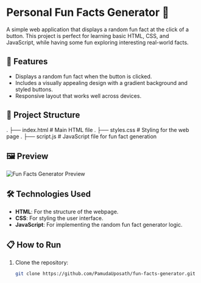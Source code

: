 # Personal Fun Facts Generator 🎉

A simple web application that displays a random fun fact at the click of a button. This project is perfect for learning basic HTML, CSS, and JavaScript, while having some fun exploring interesting real-world facts.

## 🚀 Features
- Displays a random fun fact when the button is clicked.
- Includes a visually appealing design with a gradient background and styled buttons.
- Responsive layout that works well across devices.

## 📂 Project Structure
. ├── index.html # Main HTML file
. ├── styles.css # Styling for the web page
. ├── script.js # JavaScript file for fun fact generation


## 🖼️ Preview
![Fun Facts Generator Preview](https://pamudauposath.github.io/fun-facts-generator/)

## 🛠️ Technologies Used
- **HTML**: For the structure of the webpage.
- **CSS**: For styling the user interface.
- **JavaScript**: For implementing the random fun fact generator logic.

## 📋 How to Run
1. Clone the repository:
   ```bash
   git clone https://github.com/PamudaUposath/fun-facts-generator.git

